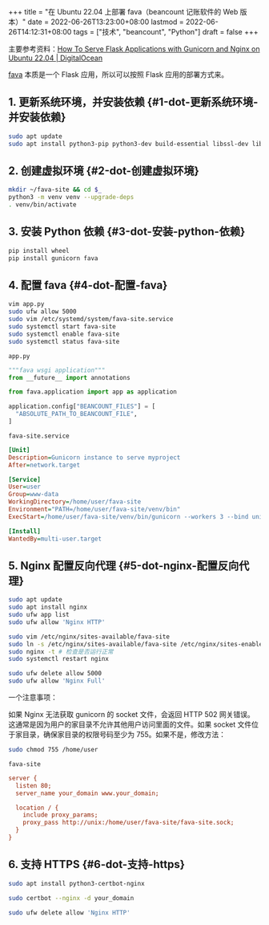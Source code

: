 +++
title = "在 Ubuntu 22.04 上部署 fava（beancount 记账软件的 Web 版本）"
date = 2022-06-26T13:23:00+08:00
lastmod = 2022-06-26T14:12:31+08:00
tags = ["技术", "beancount", "Python"]
draft = false
+++

主要参考资料：[How To Serve Flask Applications with Gunicorn and Nginx on Ubuntu 22.04 | DigitalOcean](https://www.digitalocean.com/community/tutorials/how-to-serve-flask-applications-with-gunicorn-and-nginx-on-ubuntu-22-04)

[fava](https://github.com/beancount/fava) 本质是一个 Flask 应用，所以可以按照 Flask 应用的部署方式来。


## 1. 更新系统环境，并安装依赖 {#1-dot-更新系统环境-并安装依赖}

```sh
sudo apt update
sudo apt install python3-pip python3-dev build-essential libssl-dev libffi-dev python3-setuptools python3-venv
```


## 2. 创建虚拟环境 {#2-dot-创建虚拟环境}

```sh
mkdir ~/fava-site && cd $_
python3 -m venv venv --upgrade-deps
. venv/bin/activate
```


## 3. 安装 Python 依赖 {#3-dot-安装-python-依赖}

```sh
pip install wheel
pip install gunicorn fava
```


## 4. 配置 fava {#4-dot-配置-fava}

```sh
vim app.py
sudo ufw allow 5000
sudo vim /etc/systemd/system/fava-site.service
sudo systemctl start fava-site
sudo systemctl enable fava-site
sudo systemctl status fava-site
```

`app.py`

```python
"""fava wsgi application"""
from __future__ import annotations

from fava.application import app as application

application.config["BEANCOUNT_FILES"] = [
  "ABSOLUTE_PATH_TO_BEANCOUNT_FILE",
]
```

`fava-site.service`

```cfg
[Unit]
Description=Gunicorn instance to serve myproject
After=network.target

[Service]
User=user
Group=www-data
WorkingDirectory=/home/user/fava-site
Environment="PATH=/home/user/fava-site/venv/bin"
ExecStart=/home/user/fava-site/venv/bin/gunicorn --workers 3 --bind unix:fava-site.sock -m 007 app

[Install]
WantedBy=multi-user.target
```


## 5. Nginx 配置反向代理 {#5-dot-nginx-配置反向代理}

```sh
sudo apt update
sudo apt install nginx
sudo ufw app list
sudo ufw allow 'Nginx HTTP'

sudo vim /etc/nginx/sites-available/fava-site
sudo ln -s /etc/nginx/sites-available/fava-site /etc/nginx/sites-enabled
sudo nginx -t # 检查是否运行正常
sudo systemctl restart nginx

sudo ufw delete allow 5000
sudo ufw allow 'Nginx Full'
```

一个注意事项：

如果 Nginx 无法获取 gunicorn 的 socket 文件，会返回 HTTP 502 网关错误。这通常是因为用户的家目录不允许其他用户访问里面的文件。如果 socket 文件位于家目录，确保家目录的权限号码至少为 755。如果不是，修改方法：

```sh
sudo chmod 755 /home/user
```

`fava-site`

```cfg
server {
  listen 80;
  server_name your_domain www.your_domain;

  location / {
    include proxy_params;
    proxy_pass http://unix:/home/user/fava-site/fava-site.sock;
  }
}
```


## 6. 支持 HTTPS {#6-dot-支持-https}

```sh
sudo apt install python3-certbot-nginx

sudo certbot --nginx -d your_domain

sudo ufw delete allow 'Nginx HTTP'
```